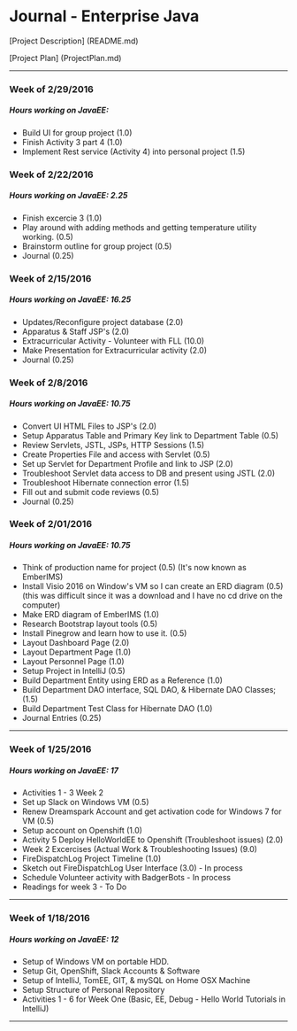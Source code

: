 # Journal - Enterprise Java

[Project Description] (README.md)

[Project Plan] (ProjectPlan.md)

---
### Week of 2/29/2016
##### Hours working on JavaEE:
* Build UI for group project (1.0)
* Finish Activity 3 part 4 (1.0)
* Implement Rest service (Activity 4) into personal project (1.5)

### Week of 2/22/2016
##### Hours working on JavaEE: 2.25
* Finish excercie 3 (1.0)
* Play around with adding methods and getting temperature utility working. (0.5)
* Brainstorm outline for group project (0.5)
* Journal (0.25)

### Week of 2/15/2016
##### Hours working on JavaEE: 16.25

* Updates/Reconfigure project database (2.0)
* Apparatus & Staff JSP's (2.0)
* Extracurricular Activity - Volunteer with FLL (10.0)
* Make Presentation for Extracurricular activity (2.0)
* Journal (0.25)

### Week of 2/8/2016
##### Hours working on JavaEE: 10.75

* Convert UI HTML Files to JSP's (2.0)
* Setup Apparatus Table and Primary Key link to Department Table (0.5)
* Review Servlets, JSTL, JSPs, HTTP Sessions (1.5)
* Create Properties File and access with Servlet (0.5)
* Set up Servlet for Department Profile and link to JSP (2.0)
* Troubleshoot Servlet data access to DB and present using JSTL (2.0)
* Troubleshoot Hibernate connection error (1.5)
* Fill out and submit code reviews (0.5)
* Journal (0.25)

### Week of 2/01/2016
##### Hours working on JavaEE: 10.75

* Think of production name for project (0.5) (It's now known as EmberIMS)
* Install Visio 2016 on Window's VM so I can create an ERD diagram (0.5) (this was difficult since it was a download and I have no cd drive on the computer)
* Make ERD diagram of EmberIMS (1.0)
* Research Bootstrap layout tools (0.5)
* Install Pinegrow and learn how to use it. (0.5)
* Layout Dashboard Page (2.0)
* Layout Department Page (1.0)
* Layout Personnel Page (1.0)
* Setup Project in IntelliJ (0.5)
* Build Department Entity using ERD as a Reference (1.0)
* Build Department DAO interface, SQL DAO, & Hibernate DAO Classes; (1.5)
* Build Department Test Class for Hibernate DAO (1.0)
* Journal Entries (0.25)

---
### Week of 1/25/2016
##### Hours working on JavaEE: 17

* Activities 1 - 3 Week 2
* Set up Slack on Windows VM (0.5)
* Renew Dreamspark Account and get activation code for Windows 7 for VM (0.5)
* Setup account on Openshift (1.0)
* Activity 5 Deploy HelloWorldEE to Openshift (Troubleshoot issues) (2.0)
* Week 2 Excercises (Actual Work & Troubleshooting Issues) (9.0)
* FireDispatchLog Project Timeline (1.0)
* Sketch out FireDispatchLog User Interface (3.0) - In process
* Schedule Volunteer activity with BadgerBots - In process
* Readings for week 3 - To Do

---
### Week of 1/18/2016
##### Hours working on JavaEE: 12

* Setup of Windows VM on portable HDD.
* Setup Git, OpenShift, Slack Accounts & Software
* Setup of IntelliJ, TomEE, GIT, & mySQL on Home OSX Machine
* Setup Structure of Personal Repository
* Activities 1 - 6 for Week One (Basic, EE, Debug -  Hello World Tutorials in IntelliJ)

---
